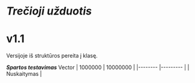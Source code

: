 # ***Trečioji užduotis*** 
# v1.1
 Versijoje iš struktūros pereita į klasę.
 
 ***Spartos testavimas***
 Vector
      | 1000000     | 10000000 |
      |--------     |--------- |
      | Nuskaitymas |
